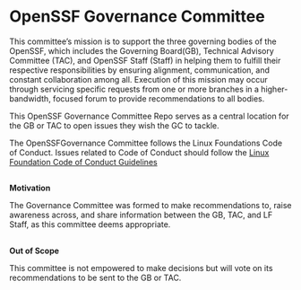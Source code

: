 # **OpenSSF Governance Committee**

This committee’s mission is to support the three governing bodies of the OpenSSF, which includes the Governing Board(GB), Technical Advisory Committee (TAC), and OpenSSF Staff (Staff) in helping them to fulfill their respective responsibilities by ensuring alignment, communication, and constant collaboration among all. Execution of this mission may occur through servicing specific requests from one or more branches in a higher-bandwidth, focused forum to provide recommendations to all bodies.

This OpenSSF Governance Committee Repo serves as a central location for the GB or TAC to open issues they wish the GC to tackle.

The OpenSSFGovernance Committee follows the Linux Foundations Code of Conduct. Issues related to Code of Conduct should follow the [Linux Foundation Code of Conduct Guidelines](https://events.linuxfoundation.org/about/code-of-conduct/)


## 
**Motivation**

The Governance Committee was formed to make recommendations to, raise awareness across, and share information between the GB, TAC, and LF Staff, as this committee deems appropriate. 

## 
**Out of Scope**

This committee is not empowered to make decisions but will vote on its recommendations to be sent to the GB or TAC.  

 

